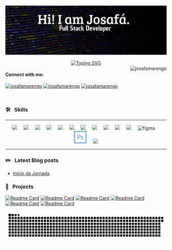 <a href="https://linkedin.com/in/josafamarengo" target="_blank"><img title="Hey, Check Out my Linkedin" src="header.svg" target="_blank"/></a>

<div align="center">
    <a href="https://git.io/typing-svg"><img src="https://readme-typing-svg.herokuapp.com?font=Jet+Brains&duration=3000&pause=1500&color=39B358&center=true&width=600&height=160&lines=Seja+bem-vindo(a)+ao+meu+GItHub!;Abaixo+listei+um+resumo+de+minhas+habilidades.;Tem+os+meus+%C3%BAltimos+artigos+no+blog.;E+os+meus+principais+reposit%C3%B3rios+tamb%C3%A9m." alt="Typing SVG" /></a>
</div>

<img height="160em" align="right" src="https://github-readme-stats.vercel.app/api/top-langs?username=josafamarengo&show_icons=true&layout=compact&hide_border=true&bg_color=0D1117&text_color=f1f1f1&title_color=f4f4f4" alt="josafamarengo" />

#### Connect with me:
<p align="left">
    <a href="https://codepen.io/josafamarengo" target="blank"><img src="https://raw.githubusercontent.com/rahuldkjain/github-profile-readme-generator/master/src/images/icons/Social/codepen.svg" alt="josafamarengo" height="30" width="60" /></a>
    <a href="https://linkedin.com/in/josafamarengo" target="blank"><img src="https://raw.githubusercontent.com/rahuldkjain/github-profile-readme-generator/master/src/images/icons/Social/linked-in-alt.svg" alt="josafamarengo" height="30" width="60" /></a>
    <a href="https://www.leetcode.com/josafamarengo" target="blank"><img src="https://raw.githubusercontent.com/rahuldkjain/github-profile-readme-generator/master/src/images/icons/Social/leet-code.svg" alt="josafamarengo" height="30" width="60" /></a>
</p>

<br>

### 🛠 &nbsp; Skills

---

<div align="center">
    <img src="https://cdn.svgporn.com/logos/javascript.svg" width="40" /> &nbsp; &nbsp;
    <img src="https://www.vectorlogo.zone/logos/typescriptlang/typescriptlang-icon.svg" width="40" /> &nbsp; &nbsp;
    <img src="https://www.vectorlogo.zone/logos/java/java-icon.svg" width="40" /> &nbsp; &nbsp;
    <img src="https://www.vectorlogo.zone/logos/reactjs/reactjs-icon.svg" width="40" /> &nbsp; &nbsp;
    <img src="https://www.vectorlogo.zone/logos/springio/springio-icon.svg" width="40" /> &nbsp; &nbsp;
    <img src="https://www.vectorlogo.zone/logos/w3_css/w3_css-icon.svg" width="40" />  &nbsp; &nbsp;
    <img src="https://www.vectorlogo.zone/logos/sass-lang/sass-lang-icon.svg" width="40" /> &nbsp; &nbsp;
    <img src="https://www.vectorlogo.zone/logos/tailwindcss/tailwindcss-icon.svg" width="40" /> &nbsp; &nbsp;
    <img src="https://cdn.worldvectorlogo.com/logos/styled-components-1.svg" width="40" /> &nbsp; &nbsp;
    <img src="https://www.vectorlogo.zone/logos/postgresql/postgresql-icon.svg" width="40" /> &nbsp; &nbsp;
    <img src="https://www.vectorlogo.zone/logos/mongodb/mongodb-icon.svg" width="40" /> &nbsp; &nbsp;
    <img src="https://www.vectorlogo.zone/logos/figma/figma-icon.svg" alt="figma" width="40" height="40"/> &nbsp; &nbsp;
    <img src="https://raw.githubusercontent.com/devicons/devicon/master/icons/photoshop/photoshop-line.svg" alt="photoshop" width="40" height="40"/> &nbsp; &nbsp;
    <img src="https://www.vectorlogo.zone/logos/docker/docker-icon.svg" width="40" />
</div>

---

### ✏️ &nbsp; Latest Blog posts
<!-- BLOG-POST-LIST:START -->
- [Início da Jornada](https://blog.josafa.com.br/inicio-da-jornada)
<!-- BLOG-POST-LIST:END -->

### 📐 &nbsp; Projects

[![Readme Card](https://github-readme-stats.vercel.app/api/pin/?username=josafamarengo&repo=streaming&bg_color=0D1117&text_color=f1f1f1&title_color=ff79c6&icon_color=50fa7b&border_color=404040&border_radius=5)](https://github.com/josafamarengo/streaming)
[![Readme Card](https://github-readme-stats.vercel.app/api/pin/?username=josafamarengo&repo=tarefas&bg_color=0D1117&text_color=f1f1f1&title_color=ff79c6&icon_color=50fa7b&border_color=404040&border_radius=5)](https://github.com/josafamarengo/tarefas)
[![Readme Card](https://github-readme-stats.vercel.app/api/pin/?username=josafamarengo&repo=covid19&bg_color=0D1117&text_color=f1f1f1&title_color=ff79c6&icon_color=50fa7b&border_color=404040&border_radius=5)](https://github.com/josafamarengo/covid19)
[![Readme Card](https://github-readme-stats.vercel.app/api/pin/?username=josafamarengo&repo=instagram-login-page&bg_color=0D1117&text_color=f1f1f1&title_color=ff79c6&icon_color=50fa7b&border_color=404040&border_radius=5)](https://github.com/josafamarengo/instagram-login-page)
[![Readme Card](https://github-readme-stats.vercel.app/api/pin/?username=josafamarengo&repo=qrcode-generator&bg_color=0D1117&text_color=f1f1f1&title_color=ff79c6&icon_color=50fa7b&border_color=404040&border_radius=5)](https://github.com/josafamarengo/qrcode-generator)
[![Readme Card](https://github-readme-stats.vercel.app/api/pin/?username=josafamarengo&repo=bankline&bg_color=0D1117&text_color=f1f1f1&title_color=ff79c6&icon_color=50fa7b&border_color=404040&border_radius=5)](https://github.com/josafamarengo/bankline)

![Snake animation](https://github.com/josafamarengo/josafamarengo/blob/output/github-contribution-grid-snake.svg)

